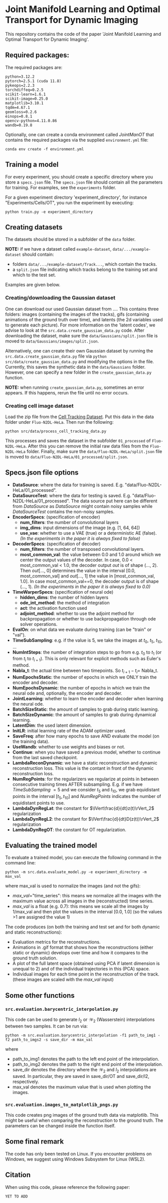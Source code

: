 # Joint Manifold Learning and Optimal Transport for Dynamic Imaging
This repository contains the code of the paper 'Joint Manifold Learning and Optimal Transport for Dynamic Imaging'. 

## Required packages:
The required packages are:
```
python=3.12.2
pytorch=2.5.1 (cuda 11.8)
pykeops=2.2.3
torchdiffeq=0.2.5
scikit-learn=1.6.1
scikit-image=0.25.0
matplotlib=3.10.1
tqdm=4.67.1
geomloss=0.2.6
einops=0.8.1
opencv-python=4.11.0.86
wandb=0.19.8
```
Optionally, one can create a conda environment called *JointManOT* that contains the required packages via the supplied `environment.yml` file:
```
conda env create -f environment.yml
```

## Training a model
For every experiment, you should create a specific directory where you store a `specs.json` file. The `specs.json` file should contain all the parameters for training. For examples, see the `experiments` folder. 


For a given experiment directory 'experiment_directory', for instance "Experiments/Cells/OT", you run the experiment by executing:

```
python train.py -e experiment_directory
```

## Creating datasets
The datasets should be stored in a subfolder of the `data` folder. 

**NOTE:** if we have a dataset called `example-dataset`, `data/.../example-dataset` should contain:
- folders `data/.../example-dataset/Track...`, which contain the tracks.
- a `split.json` file indicating which tracks belong to the training set and which to the test set.

Examples are given below.

### Creating/downloading the Gaussian dataset
One can download our used Gaussian dataset from .... This contains three folders: images (containing the images of the tracks), gifs (containing animations of the ground truth over time), and latents (the 2d variables used to generate each picture). For more information on the 'latent codes', we advise to look at the `src.data.create_gaussian_data.py` code. After downloading the dataset, make sure the `data/Gaussians/split.json` file is moved to `data/Gaussians/images/split.json`.

Alternatively, one can create their own Gaussian dataset by running the `src.data.create_gaussian_data.py` file via `python src/data/create_gaussian_data.py` and modifying the options in the file. Currently, this saves the synthetic data in the `data/Gaussians` folder. However, one can specify a new folder in the `create_gaussian_data.py` function. 

**NOTE:** when running `create_gaussian_data.py`, sometimes an error appears. If this happens, rerun the file until no error occurs.

### Creating cell image dataset
Load the zip file from the 
[Cell Tracking Dataset](http://data.celltrackingchallenge.net/training-datasets/Fluo-N2DL-HeLa.zip). 
Put this data in the data folder under `Fluo-N2DL-HeLa`.
Then run the following: 
````
python src/data/process_cell_tracking_data.py
````
This processes and saves the dataset in the subfolder `01_processed` of `Fluo-N2DL-HeLa`. After this you can remove the initial raw data files from the `Fluo-N2DL-HeLa` folder. Finally, make sure the `data/Fluo-N2DL-HeLa/split.json` file is moved to `data/Fluo-N2DL-HeLa/01_processed/split.json`.

## Specs.json file options
- **DataSource**: where the data for training is saved. E.g. "data/Fluo-N2DL-HeLa/01_processed".
- **DataSourceTest**: where the data for testing is saved. E.g. "data/Fluo-N2DL-HeLa/01_processed". The data source put here can be different from *DataSource* as *DataSource* might contain noisy samples while *DataSourceTest* contains the non-noisy samples. 
- **EncoderSpecs**: (specification of encoder) 
  - **num_filters**: the number of convolutional layers
  - **img_dims**: input dimensions of the image (e.g. [1, 64, 64])
  - **use_vae**: whether to use a VAE (true) or a deterministic AE (false). *(In the experiments in the paper it is always fixed to false)*
- **DecoderSpecs**: (specification of decoder)
  - **num_filters**: the number of transposed convolutional layers.
  - **most_common_val**: the value between 0.0 and 1.0 around which we center the output values of the decoder. In case, 0.0 < most_common_val < 1.0, the decoder output *out* is of shape (..., 2). Then *out*[..., 0] determines the value in the interval [0.0, most_common_val] and *out*[..., 1] the value in [most_common_val, 1.0]. In case most_common_val==0, the decoder output is of shape (..., 1). *(In the experiments in the paper it is always fixed to 0.0)*
- **TimeWarperSpecs**: (specification of neural ode)
  - **hidden_dims**: the number of hidden layers
  - **ode_int_method**: the method of integration
  - **act**: the activation function used
  - **adjoint_method**: whether to use the adjoint method for backpropagation or whether to use backpropagation through ode solver operations.
- **EvalOn**: on what data we evaluate during training (can be "train" or "val").
- **TimeSubSampling**: e.g. if the value is 5, we take the images at $t_0$, $t_5$, $t_{10}$, ...
- **NumIntSteps**: the number of integration steps to go from e.g. $t_0$ to $t_1$ (or from $t_i$ to $t_{i+1}$). This is only relevant for explicit methods such as Euler's method.
- **Nabla_t**: the actual time between two timepoints. So $t_{i+1}-t_i=$ Nabla_t.
- **NumEpochsStatic**: the number of epochs in which we ONLY train the encoder and decoder.
- **NumEpochsDynamic**: the number of epochs in which we train the neural ode and, optionally, the encoder and decoder.
- **JointLearning**: whether to learn the encoder and decoder when learning the neural ode.
- **BatchSizeStatic**: the amount of samples to grab during static learning.
- **BatchSizeDynamic**: the amount of samples to grab during dynamical learning.
- **LatentDim**: the used latent dimension.
- **InitLR**: initial learning rate of the ADAM optimizer used.
- **SaveFreq**: after how many epochs to save AND evaluate the model (on the training data).
- **UseWandb**: whether to use weights and biases or not.
- **Continue**: when you have saved a previous model, whether to continue from the last saved checkpoint.
- **LambdaReconDynamic**: we have a static reconstruction and dynamic reconstruction loss. This value is the contant in front of the dynamic reconstruction loss.
- **NumRegPoints**: for the regularizers we regularize at points in between consecutive training times AFTER subsampling. E.g. if we have *TimeSubSampling* $=5$ and we consider $t_5$ and $t_{10}$, we grab equidistant points in the interval $[t_5, t_{10}]$ and *NumRegPoints* indicates the number of equidistant points to use. 
- **LambdaDynRegLat**: the constant for $\lVert\frac{d}{dt}z(t)\rVert_2$ regularization
- **LambdaDynRegL2**: the constant for $\lVert\frac{d}{dt}D(z(t))\rVert_2$ regularization
- **LambdaDynRegOT**: the constant for OT regularization.

## Evaluating the trained model
To evaluate a trained model, you can execute the following command in the command line: 
```
python -m src.data.evaluate_model.py -e experiment_directory -m max_val
```
where max_val is used to normalize the images (and not the gifs):
- *max_val*="time_series": this means we normalize all the images with the maximum value across all images in the (reconstructed) time series.
- *max_val* is a float (e.g. 0.7): this means we scale all the images by 1/max_val and then plot the values in the interval [0.0, 1.0] (so the values >1 are assigned the value 1)

The code produces (on both the training and test set and for both dynamic and static reconstructions):
- Evaluation metrics for the reconstructions.
- Animations in .gif format that shows how the reconstructions (either static or dynamic) develops over time and how it compares to the ground truth solution.
- A plot of the full latent space (obtained using PCA if latent dimension is unequal to 2) and of the individual trajectories in this (PCA) space.
- Individual images for each time point in the reconstruction of the track. (these images are scaled with the *max_val* input)

## Some other functions

### `src.evaluation.barycentric_interpolation.py`
This code can be used to generate $l_2$ or $\mathcal{W}_2$ (Wasserstein) interpolations between two samples. It can be run via:
```
python -m src.evaluation.barycentric_interpolation -f1 path_to_img1 -f2 path_to_imgs2 -s save_dir -m max_val
```
where
- path_to_img1 denotes the path to the left end point of the interpolation.
- path_to_img2 denotes the path to the right end point of the interpolation.
- save_dir denotes the directory where the $\mathcal{W}_2$ and $l_2$ interpolations are saved. In particular, they are saved in save_dir/OT and save_dir/l2, respectively.
- max_val denotes the maximum value that is used when plotting the images. 

### `src.evaluation.images_to_matplotlib_pngs.py`
This code creates png images of the ground truth data via matplotlib. This might be useful when comparing the reconstruction to the ground truth. 
The parameters can be changed inside the function itself. 

## Some final remark
The code has only been tested on Linux. If you encounter problems on Windows, we suggest using Windows Subsystem for Linux (WSL2). 

## Citation
When using this code, please reference the following paper:
```
YET TO ADD
```
